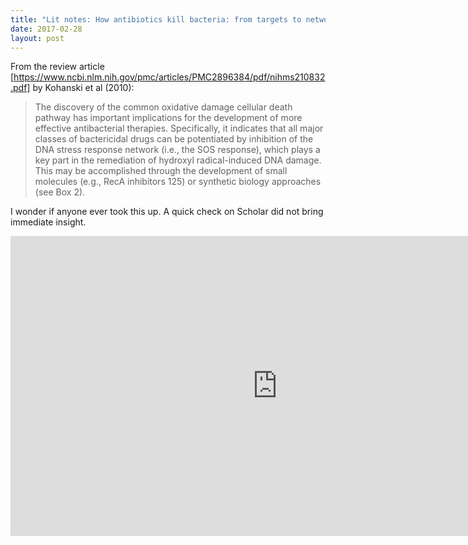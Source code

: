 ```yaml
---
title: "Lit notes: How antibiotics kill bacteria: from targets to networks (2010)"
date: 2017-02-28
layout: post
---
```



From the review article [https://www.ncbi.nlm.nih.gov/pmc/articles/PMC2896384/pdf/nihms210832.pdf] by Kohanski et al (2010):

> The discovery of the common oxidative damage cellular death pathway has important
> implications for the development of more effective antibacterial therapies. Specifically, it
> indicates that all major classes of bactericidal drugs can be potentiated by inhibition of the
> DNA stress response network (i.e., the SOS response), which plays a key part in the remediation
> of hydroxyl radical-induced DNA damage. This may be accomplished through the
> development of small molecules (e.g., RecA inhibitors 125) or synthetic biology approaches
> (see Box 2).

I wonder if anyone ever took this up. A quick check on Scholar did not bring immediate insight.

<iframe width='853' height='480' src='https://embed.coggle.it/diagram/WLXgrBiKogAB7V1r/3a50feaf238f42613f05f2c12f584c9e09d6203deeedc46268b20ed201c82a71' frameborder='0' allowfullscreen></iframe>

